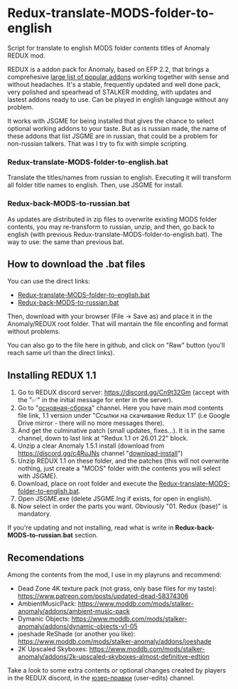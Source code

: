 # Redux-translate-MODS-folder-to-english
Script for translate to english MODS folder contents titles of Anomaly REDUX mod.

REDUX is a addon pack for Anomaly, based on EFP 2.2, that brings a comprehesive [large list of popular addons](https://discord.com/channels/931572900488699935/931574457192050738) working together with sense and without headaches. It's a stable, frequently updated and well done pack, very polished and spearhead of STALKER modding, with updates and lastest addons ready to use. Can be played in english language without any problem.

It works with JSGME for being installed that gives the chance to select optional working addons to your taste. But as is russian made, the name of these addons that list JSGME are in russian, that could be a problem for non-russian talkers. That was I try to fix with simple scripting.

### Redux-translate-MODS-folder-to-english.bat
Translate the titles/names from russian to english. Executing it will transform all folder title names to english. Then, use JSGME for install.

### Redux-back-MODS-to-russian.bat
As updates are distributed in zip files to overwrite existing MODS folder contents, you may re-transform to russian, unzip, and then, go back to english (with previous Redux-translate-MODS-folder-to-english.bat). The way to use: the same than previous bat.

## How to download the .bat files
You can use the direct links:

* [Redux-translate-MODS-folder-to-english.bat](https://raw.githubusercontent.com/nachazo/Redux-translate-MODS-folder-to-english/main/Redux-translate-MODS-folder-to-english.bat)
* [Redux-back-MODS-to-russian.bat](https://raw.githubusercontent.com/nachazo/Redux-translate-MODS-folder-to-english/main/Redux-back-MODS-to-russian.bat)

Then, download with your browser (File -> Save as) and place it in the Anomaly/REDUX root folder. That will mantain the file enconfing and format without problems.

You can also go to the file here in github, and click on "Raw" button (you'll reach same url than the direct links).

## Installing REDUX 1.1

1. Go to REDUX discord server: https://discord.gg/Cn9t32Gm (accept with the "✅" in the initial message for enter in the server).
2. Go to "[основная-сборка](https://discord.com/channels/931572900488699935/931574356340015184)" channel. Here you have main mod contents file link, 1.1 version under "Ссылки на скачивание Redux 1.1" (i.e Google Drive mirror - there will no more messages there).
3. And get the culminative patch (small updates, fixes...). It is in the same channel, down to last link at "Redux 1.1 от 26.01.22" block.
4. Unzip a clear Anomaly 1.5.1 install (download from https://discord.gg/c4RuJNs channel "[download-install](https://discord.com/channels/456765861953536020/777245134852718592)")
5. Unzip REDUX 1.1 on these folder, and the patches (this will not overwrite nothing, just create a "MODS" folder with the contents you will select with JSGME).
6. Download, place on root folder and execute the [Redux-translate-MODS-folder-to-english.bat](https://raw.githubusercontent.com/nachazo/Redux-translate-MODS-folder-to-english/main/Redux-translate-MODS-folder-to-english.bat).
7. Open JSGME.exe (delete JSGME.lng if exists, for open in english).
8. Now select in order the parts you want. Obviously "01. Redux (base)" is mandatory.

If you're updating and not installing, read what is write in **Redux-back-MODS-to-russian.bat** section.

## Recomendations
Among the contents from the mod, I use in my playruns and recommend:
- Dead Zone 4K texture pack (not grass, only base files for my taste): https://www.patreon.com/posts/updated-dead-58374306
- AmbientMusicPack: https://www.moddb.com/mods/stalker-anomaly/addons/ambient-music-pack
- Dymanic Objects: https://www.moddb.com/mods/stalker-anomaly/addons/dynamic-objects-v1-05
- joeshade ReShade (or another you like): https://www.moddb.com/mods/stalker-anomaly/addons/joeshade
- 2K Upscaled Skyboxes: https://www.moddb.com/mods/stalker-anomaly/addons/2k-upscaled-skyboxes-almost-definitive-edtion

Take a look to some extra contents or optional changes created by players in the REDUX discord, in the [юзер-правки](https://discord.com/channels/931572900488699935/931576807428341840) (user-edits) channel.

